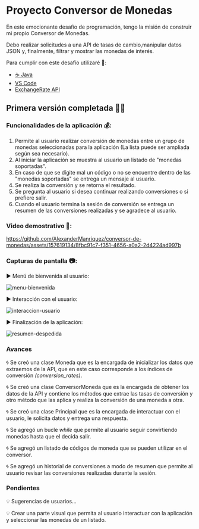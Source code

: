 # Proyecto Conversor de Monedas

En este emocionante desafío de programación, tengo la misión de construir mi propio Conversor de Monedas. 

Debo realizar solicitudes a una API de tasas de cambio,manipular datos JSON y, finalmente, filtrar y mostrar las monedas de interés. 

Para cumplir con este desafío utilizaré 🧰:

- <a href="https://www.java.com/es/">☕ Java</a>
- <a href="https://code.visualstudio.com/">VS Code</a>
- <a href="https://www.exchangerate-api.com/">ExchangeRate API</a>


## Primera versión completada 🏴‍☠️


### Funcionalidades de la aplicación 💰:

  1. Permite al usuario realizar conversión de monedas entre un grupo de monedas seleccionadas para la aplicación (La lista puede ser ampliada según sea necesario).
  2. Al iniciar la aplicación se muestra al usuario un listado de "monedas soportadas".
  3. En caso de que se dígite mal un código o no se encuentre dentro de las "monedas soportadas" se entrega un mensaje al usuario.
  4. Se realiza la conversión y se retorna el resultado.
  5. Se pregunta al usuario si desea continuar realizando conversiones o si prefiere salir.
  6. Cuando el usuario termina la sesión de conversión se entrega un resumen de las conversiones realizadas y se agradece al usuario.




### Video demostrativo 🎥:

https://github.com/AlexanderManriquez/conversor-de-monedas/assets/157619134/8fbc91c7-f351-4656-a0a2-2d4224ad997b




### Capturas de pantalla 📷:

 ▶️ Menú de bienvenida al usuario:
 
  ![menu-bienvenida](https://github.com/AlexanderManriquez/conversor-de-monedas/assets/157619134/f1e072c4-9b02-48d9-9a93-de1394faf841)


 ▶️ Interacción con el usuario: 
 
  ![interaccion-usuario](https://github.com/AlexanderManriquez/conversor-de-monedas/assets/157619134/4c48c92e-97cf-44bc-ae7c-23c2f2a6db5e)


 ▶️ Finalización de la aplicación:
 
  ![resumen-despedida](https://github.com/AlexanderManriquez/conversor-de-monedas/assets/157619134/4420b87d-cb77-4616-a626-085b1fd31c0f)


 


### Avances

🌀 Se creó una clase Moneda que es la encargada de inicializar los datos que extraemos de la API, que en este caso corresponde a los índices de conversión *(conversion_rates)*.

🌀 Se creó una clase ConversorMoneda que es la encargada de obtener los datos de la API y contiene los métodos que extrae las tasas de conversión y otro método que las aplica y realiza la conversión de una moneda a otra.

🌀 Se creó una clase Principal que es la encargada de interactuar con el usuario, le solicita datos y entrega una respuesta.

🌀 Se agregó un bucle *while* que permite al usuario seguir convirtiendo monedas hasta que el decida salir.

🌀 Se agregó un listado de códigos de moneda que se pueden utilizar en el conversor.

🌀 Se agregó un historial de conversiones a modo de resumen que permite al usuario revisar las conversiones realizadas durante la sesión.

### Pendientes

💡 Sugerencias de usuarios...

💡 Crear una parte visual que permita al usuario interactuar con la aplicación y seleccionar las monedas de un listado.


